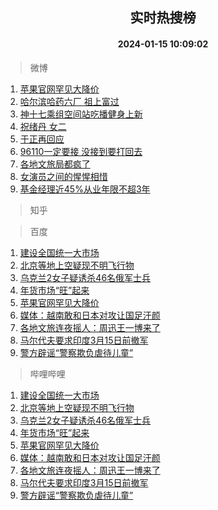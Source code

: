 <div align="center"><h2>实时热搜榜</h2><h4>2024-01-15 10:09:02</h4></div>

> 微博  

1. [苹果官网罕见大降价](https://s.weibo.com/weibo?q=%23%E8%8B%B9%E6%9E%9C%E5%AE%98%E7%BD%91%E7%BD%95%E8%A7%81%E5%A4%A7%E9%99%8D%E4%BB%B7%23&t=31&band_rank=1&Refer=top)<br />
2. [哈尔滨哈药六厂 祖上富过](https://s.weibo.com/weibo?q=%E5%93%88%E5%B0%94%E6%BB%A8%E5%93%88%E8%8D%AF%E5%85%AD%E5%8E%82%20%E7%A5%96%E4%B8%8A%E5%AF%8C%E8%BF%87&t=31&band_rank=2&Refer=top)<br />
3. [神十七乘组空间站吃播健身上新](https://s.weibo.com/weibo?q=%23%E7%A5%9E%E5%8D%81%E4%B8%83%E4%B9%98%E7%BB%84%E7%A9%BA%E9%97%B4%E7%AB%99%E5%90%83%E6%92%AD%E5%81%A5%E8%BA%AB%E4%B8%8A%E6%96%B0%23&t=31&band_rank=3&Refer=top)<br />
4. [祝绪丹 女二](https://s.weibo.com/weibo?q=%E7%A5%9D%E7%BB%AA%E4%B8%B9%20%E5%A5%B3%E4%BA%8C&t=31&band_rank=4&Refer=top)<br />
5. [于正再回应](https://s.weibo.com/weibo?q=%E4%BA%8E%E6%AD%A3%E5%86%8D%E5%9B%9E%E5%BA%94&t=31&band_rank=5&Refer=top)<br />
6. [96110一定要接 没接到要打回去](https://s.weibo.com/weibo?q=96110%E4%B8%80%E5%AE%9A%E8%A6%81%E6%8E%A5%20%E6%B2%A1%E6%8E%A5%E5%88%B0%E8%A6%81%E6%89%93%E5%9B%9E%E5%8E%BB&t=31&band_rank=6&Refer=top)<br />
7. [各地文旅局都疯了](https://s.weibo.com/weibo?q=%E5%90%84%E5%9C%B0%E6%96%87%E6%97%85%E5%B1%80%E9%83%BD%E7%96%AF%E4%BA%86&t=31&band_rank=7&Refer=top)<br />
8. [女演员之间的惺惺相惜](https://s.weibo.com/weibo?q=%E5%A5%B3%E6%BC%94%E5%91%98%E4%B9%8B%E9%97%B4%E7%9A%84%E6%83%BA%E6%83%BA%E7%9B%B8%E6%83%9C&t=31&band_rank=8&Refer=top)<br />
9. [基金经理近45%从业年限不超3年](https://s.weibo.com/weibo?q=%23%E5%9F%BA%E9%87%91%E7%BB%8F%E7%90%86%E8%BF%9145%25%E4%BB%8E%E4%B8%9A%E5%B9%B4%E9%99%90%E4%B8%8D%E8%B6%853%E5%B9%B4%23&t=31&band_rank=9&Refer=top)<br />

> 知乎  


> 百度  

1. [建设全国统一大市场](https://www.baidu.com/s?wd=%E5%BB%BA%E8%AE%BE%E5%85%A8%E5%9B%BD%E7%BB%9F%E4%B8%80%E5%A4%A7%E5%B8%82%E5%9C%BA&sa=fyb_news&rsv_dl=fyb_news)<br />
2. [北京等地上空疑现不明飞行物](https://www.baidu.com/s?wd=%E5%8C%97%E4%BA%AC%E7%AD%89%E5%9C%B0%E4%B8%8A%E7%A9%BA%E7%96%91%E7%8E%B0%E4%B8%8D%E6%98%8E%E9%A3%9E%E8%A1%8C%E7%89%A9&sa=fyb_news&rsv_dl=fyb_news)<br />
3. [乌克兰2女子疑诱杀46名俄军士兵](https://www.baidu.com/s?wd=%E4%B9%8C%E5%85%8B%E5%85%B02%E5%A5%B3%E5%AD%90%E7%96%91%E8%AF%B1%E6%9D%8046%E5%90%8D%E4%BF%84%E5%86%9B%E5%A3%AB%E5%85%B5&sa=fyb_news&rsv_dl=fyb_news)<br />
4. [年货市场“旺”起来](https://www.baidu.com/s?wd=%E5%B9%B4%E8%B4%A7%E5%B8%82%E5%9C%BA%E2%80%9C%E6%97%BA%E2%80%9D%E8%B5%B7%E6%9D%A5&sa=fyb_news&rsv_dl=fyb_news)<br />
5. [苹果官网罕见大降价](https://www.baidu.com/s?wd=%E8%8B%B9%E6%9E%9C%E5%AE%98%E7%BD%91%E7%BD%95%E8%A7%81%E5%A4%A7%E9%99%8D%E4%BB%B7&sa=fyb_news&rsv_dl=fyb_news)<br />
6. [媒体：越南敢和日本对攻让国足汗颜](https://www.baidu.com/s?wd=%E5%AA%92%E4%BD%93%EF%BC%9A%E8%B6%8A%E5%8D%97%E6%95%A2%E5%92%8C%E6%97%A5%E6%9C%AC%E5%AF%B9%E6%94%BB%E8%AE%A9%E5%9B%BD%E8%B6%B3%E6%B1%97%E9%A2%9C&sa=fyb_news&rsv_dl=fyb_news)<br />
7. [各地文旅连夜摇人：周迅王一博来了](https://www.baidu.com/s?wd=%E5%90%84%E5%9C%B0%E6%96%87%E6%97%85%E8%BF%9E%E5%A4%9C%E6%91%87%E4%BA%BA%EF%BC%9A%E5%91%A8%E8%BF%85%E7%8E%8B%E4%B8%80%E5%8D%9A%E6%9D%A5%E4%BA%86&sa=fyb_news&rsv_dl=fyb_news)<br />
8. [马尔代夫要求印度3月15日前撤军](https://www.baidu.com/s?wd=%E9%A9%AC%E5%B0%94%E4%BB%A3%E5%A4%AB%E8%A6%81%E6%B1%82%E5%8D%B0%E5%BA%A63%E6%9C%8815%E6%97%A5%E5%89%8D%E6%92%A4%E5%86%9B&sa=fyb_news&rsv_dl=fyb_news)<br />
9. [警方辟谣“警察欺负虐待儿童”](https://www.baidu.com/s?wd=%E8%AD%A6%E6%96%B9%E8%BE%9F%E8%B0%A3%E2%80%9C%E8%AD%A6%E5%AF%9F%E6%AC%BA%E8%B4%9F%E8%99%90%E5%BE%85%E5%84%BF%E7%AB%A5%E2%80%9D&sa=fyb_news&rsv_dl=fyb_news)<br />

> 哔哩哔哩  

1. [建设全国统一大市场](https://www.baidu.com/s?wd=%E5%BB%BA%E8%AE%BE%E5%85%A8%E5%9B%BD%E7%BB%9F%E4%B8%80%E5%A4%A7%E5%B8%82%E5%9C%BA&sa=fyb_news&rsv_dl=fyb_news)<br />
2. [北京等地上空疑现不明飞行物](https://www.baidu.com/s?wd=%E5%8C%97%E4%BA%AC%E7%AD%89%E5%9C%B0%E4%B8%8A%E7%A9%BA%E7%96%91%E7%8E%B0%E4%B8%8D%E6%98%8E%E9%A3%9E%E8%A1%8C%E7%89%A9&sa=fyb_news&rsv_dl=fyb_news)<br />
3. [乌克兰2女子疑诱杀46名俄军士兵](https://www.baidu.com/s?wd=%E4%B9%8C%E5%85%8B%E5%85%B02%E5%A5%B3%E5%AD%90%E7%96%91%E8%AF%B1%E6%9D%8046%E5%90%8D%E4%BF%84%E5%86%9B%E5%A3%AB%E5%85%B5&sa=fyb_news&rsv_dl=fyb_news)<br />
4. [年货市场“旺”起来](https://www.baidu.com/s?wd=%E5%B9%B4%E8%B4%A7%E5%B8%82%E5%9C%BA%E2%80%9C%E6%97%BA%E2%80%9D%E8%B5%B7%E6%9D%A5&sa=fyb_news&rsv_dl=fyb_news)<br />
5. [苹果官网罕见大降价](https://www.baidu.com/s?wd=%E8%8B%B9%E6%9E%9C%E5%AE%98%E7%BD%91%E7%BD%95%E8%A7%81%E5%A4%A7%E9%99%8D%E4%BB%B7&sa=fyb_news&rsv_dl=fyb_news)<br />
6. [媒体：越南敢和日本对攻让国足汗颜](https://www.baidu.com/s?wd=%E5%AA%92%E4%BD%93%EF%BC%9A%E8%B6%8A%E5%8D%97%E6%95%A2%E5%92%8C%E6%97%A5%E6%9C%AC%E5%AF%B9%E6%94%BB%E8%AE%A9%E5%9B%BD%E8%B6%B3%E6%B1%97%E9%A2%9C&sa=fyb_news&rsv_dl=fyb_news)<br />
7. [各地文旅连夜摇人：周迅王一博来了](https://www.baidu.com/s?wd=%E5%90%84%E5%9C%B0%E6%96%87%E6%97%85%E8%BF%9E%E5%A4%9C%E6%91%87%E4%BA%BA%EF%BC%9A%E5%91%A8%E8%BF%85%E7%8E%8B%E4%B8%80%E5%8D%9A%E6%9D%A5%E4%BA%86&sa=fyb_news&rsv_dl=fyb_news)<br />
8. [马尔代夫要求印度3月15日前撤军](https://www.baidu.com/s?wd=%E9%A9%AC%E5%B0%94%E4%BB%A3%E5%A4%AB%E8%A6%81%E6%B1%82%E5%8D%B0%E5%BA%A63%E6%9C%8815%E6%97%A5%E5%89%8D%E6%92%A4%E5%86%9B&sa=fyb_news&rsv_dl=fyb_news)<br />
9. [警方辟谣“警察欺负虐待儿童”](https://www.baidu.com/s?wd=%E8%AD%A6%E6%96%B9%E8%BE%9F%E8%B0%A3%E2%80%9C%E8%AD%A6%E5%AF%9F%E6%AC%BA%E8%B4%9F%E8%99%90%E5%BE%85%E5%84%BF%E7%AB%A5%E2%80%9D&sa=fyb_news&rsv_dl=fyb_news)<br />
